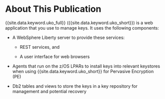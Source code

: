 # About This Publication


{{site.data.keyword.uko_full}} ({{site.data.keyword.uko_short}}) is a web application that you use to manage keys. It uses the following components:

* A WebSphere Liberty server to provide these services:

   * REST services, and

   * A user interface for web browsers

* Agents that run on the z/OS LPARs to install keys into relevant keystores when using {{site.data.keyword.uko_short}} for Pervasive Encryption (PE)

* Db2 tables and views to store the keys in a key repository for management and potential recovery


